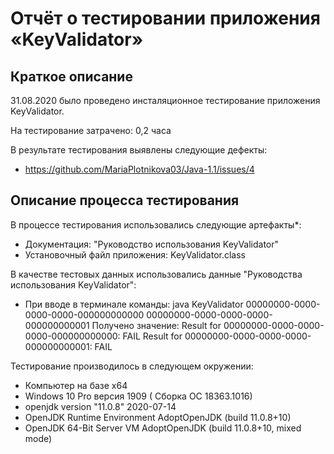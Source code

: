 # Отчёт о тестировании приложения «KeyValidator»

## Краткое описание

31.08.2020 было проведено инсталяционное тестирование приложения KeyValidator.

На тестирование затрачено: 0,2 часа 

В результате тестирования выявлены следующие дефекты:
*	https://github.com/MariaPlotnikova03/Java-1.1/issues/4

## Описание процесса тестирования

В процессе тестирования использовались следующие артефакты*:
*	Документация: "Руководство использования KeyValidator"
*	Установочный файл приложения: KeyValidator.class

В качестве тестовых данных использовались данные  "Руководства использования KeyValidator":
*	При вводе в терминале команды:
java KeyValidator 00000000-0000-0000-0000-000000000000 00000000-0000-0000-0000-000000000001
Получено значение:
Result for 00000000-0000-0000-0000-000000000000: FAIL
Result for 00000000-0000-0000-0000-000000000001: FAIL

Тестирование производилось в следующем окружении:
* Компьютер на базе х64
* Windows 10 Pro версия 1909 ( Сборка ОС 18363.1016)
* openjdk version "11.0.8" 2020-07-14
* OpenJDK Runtime Environment AdoptOpenJDK (build 11.0.8+10)
* OpenJDK 64-Bit Server VM AdoptOpenJDK (build 11.0.8+10, mixed mode)


